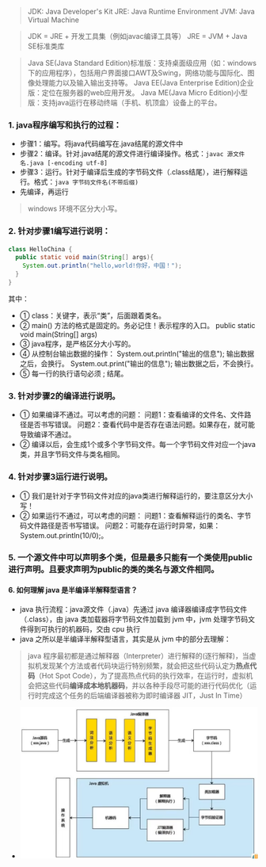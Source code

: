 > JDK: Java Developer's Kit
> JRE: Java Runtime Environment
> JVM: Java Virtual Machine

> JDK = JRE + 开发工具集（例如javac编译工具等）
> JRE = JVM + Java SE标准类库

> Java SE(Java Standard Edition)标准版：支持桌面级应用（如：windows下的应用程序），包括用户界面接口AWT及Swing，网络功能与国际化、图像处理能力以及输入输出支持等。
> Java EE(Java Enterprise Edition)企业版：定位在服务器的web应用开发。
> Java ME(Java Micro Edition)小型版：支持java运行在移动终端（手机、机顶盒）设备上的平台。

### 1. java程序编写和执行的过程：
* 步骤1：编写。将java代码编写在.java结尾的源文件中
* 步骤2：编译。针对.java结尾的源文件进行编译操作。格式：`javac 源文件名.java [-encoding utf-8]`
* 步骤3：运行。针对于编译后生成的字节码文件（.class结尾），进行解释运行。格式：`java 字节码文件名(不带后缀)`
* 先编译，再运行
> windows 环境不区分大小写。

### 2. 针对步骤1编写进行说明：
```java
class HelloChina {
  public static void main(String[] args){
    System.out.println("hello,world!你好，中国！");
  }
}
```
其中：
* ① class：关键字，表示“类”，后面跟着类名。
* ② main() 方法的格式是固定的。务必记住！表示程序的入口。
  public static void main(String[] args)
* ③ java程序，是严格区分大小写的。
* ④ 从控制台输出数据的操作：
  System.out.println("输出的信息"); 输出数据之后，会换行。
  System.out.print("输出的信息"); 输出数据之后，不会换行。
* ⑤ 每一行的执行语句必须 ; 结尾。

### 3. 针对步骤2的编译进行说明。
* ① 如果编译不通过。可以考虑的问题：
  问题1：查看编译的文件名、文件路径是否书写错误。
  问题2：查看代码中是否存在语法问题。如果存在，就可能导致编译不通过。
* ② 编译以后，会生成1个或多个字节码文件。每一个字节码文件对应一个java类，并且字节码文件与类名相同。

### 4. 针对步骤3运行进行说明。
* ① 我们是针对于字节码文件对应的java类进行解释运行的，要注意区分大小写！
* ② 如果运行不通过，可以考虑的问题：
  问题1：查看解释运行的类名、字节码文件路径是否书写错误。
  问题2：可能存在运行时异常，如果：System.out.println(10/0);。

### 5. 一个源文件中可以声明多个类，但是最多只能有一个类使用public进行声明。且要求声明为public的类的类名与源文件相同。

#### 6. 如何理解 java 是半编译半解释型语言？
* java 执行流程：java源文件（.java）先通过 java 编译器编译成字节码文件（.class），由 java 类加载器将字节码文件加载到 jvm 中，jvm 处理字节码文件得到可执行的机器码，交由 cpu 执行
* java 之所以是半编译半解释型语言，其实是从 jvm 中的部分去理解：
> java 程序最初都是通过解释器（Interpreter）进行解释的(逐行解释)，当虚拟机发现某个方法或者代码块运行特别频繁，就会把这些代码认定为**热点代码**（Hot Spot Code），为了提高热点代码的执行效率，在运行时，虚拟机会把这些代码**编译成本地机器码**，并以各种手段尽可能的进行代码优化（运行时完成这个任务的后端编译器被称为即时编译器 JIT，Just In Time）
* ![](../assets/半编译半解释.png)